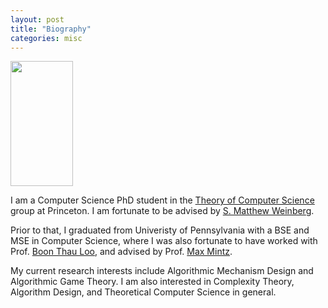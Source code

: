 ```yaml
---
layout: post
title: "Biography"
categories: misc
---
```


<p align="left">
  <img width="100" height="200" src="https://messaidi.github.io/profile.jpg">
</p>

I am a Computer Science PhD student in the 
[Theory of Computer Science](http://theory.cs.princeton.edu/) group at Princeton. I am fortunate to be advised by 
[S. Matthew Weinberg](https://www.cs.princeton.edu/~smattw/). 

Prior to that, I graduated from Univeristy of Pennsylvania with a BSE and MSE in Computer Science, where I was also fortunate to have worked with Prof. 
[Boon Thau Loo](http://www.cis.upenn.edu/~boonloo/), and advised by Prof. 
[Max Mintz](http://www.cis.upenn.edu/~mintz/home.html).

My current research interests include Algorithmic Mechanism Design and Algorithmic Game Theory. I am also interested in Complexity Theory, Algorithm Design, and Theoretical Computer Science in general.

